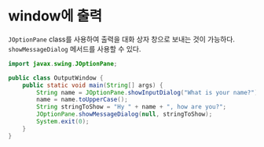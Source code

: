 # window에 출력

`JOptionPane` class를 사용하여 출력을 대화 상자 창으로 보내는 것이 가능하다. `showMessageDialog` 메서드를 사용할 수 있다.

```java
import javax.swing.JOptionPane;

public class OutputWindow {
    public static void main(String[] args) {
        String name = JOptionPane.showInputDialog("What is your name?");
        name = name.toUpperCase();
        String stringToShow = "Hy " + name + ", how are you?";
        JOptionPane.showMessageDialog(null, stringToShow);
        System.exit(0);
    }
}
```
